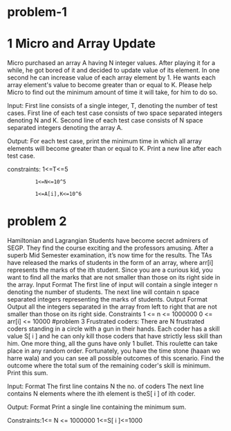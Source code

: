 # problem-1

# 1 Micro and Array Update
 Micro purchased an array A having N integer values. After playing it for a while, he got bored of it and decided to update value of its element. In one second he can increase value of each array element by 1. He wants each array element's value to become greater than or equal to K. Please help Micro to find out the minimum amount of time it will take, for him to do so.


Input: First line consists of a single integer, T, denoting the number of test cases. First line of each test case consists of two space separated integers denoting N and K. Second line of each test case consists of N space separated integers denoting the array A. 


Output: For each test case, print the minimum time in which all array elements will become greater than or equal to K. Print a new line after each test case. 


constraints: 1<=T<=5
             
             1<=N<=10^5
             
             1<=A[i],K<=10^6
        
# problem 2

Hamiltonian and Lagrangian Students have become secret admirers of SEGP. They find the course exciting and the professors amusing. After a superb Mid Semester examination, it’s now time for the results. The TAs have released the marks of students in the form of an array, where arr[i] represents the marks of the ith student. 
Since you are a curious kid, you want to find all the marks that are not smaller than those on its right side in the array. 
Input Format The first line of input will contain a single integer n denoting the number of students. The next line will contain n space separated integers representing the marks of students. 
Output Format Output all the integers separated in the array from left to right that are not smaller than those on its right side. 
Constraints 1 <= n <= 1000000 
            0 <= arr[i] <= 10000 
#problem 3
Frustrated coders: There are N frustrated coders standing in a circle with a gun in their hands. Each coder has a skill value S[ i ] and he can only kill those coders that have strictly less skill than him. One more thing, all the guns have only 1 bullet. This roulette can take place in any random order. Fortunately, you have the time stone (haaan wo harre wala) and you can see all possible outcomes of this scenario. Find the outcome where the total sum of the remaining coder's skill is minimum. Print this sum. 

Input: Format The first line contains N the no. of coders The next line contains N elements where the ith element is theS[ i ] of ith coder.
 
Output: Format Print a single line containing the minimum sum.
 
Constraints:1<= N <= 1000000 
            1<=S[ i ]<=1000 
